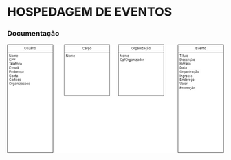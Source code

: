 # HOSPEDAGEM DE EVENTOS

### Documentação

![ClassDiagram](https://github.com/victorhsalves/hospedagem-eventos/blob/master/documenta%C3%A7%C3%A3o/ClassDiagram.jpg?raw=true)
